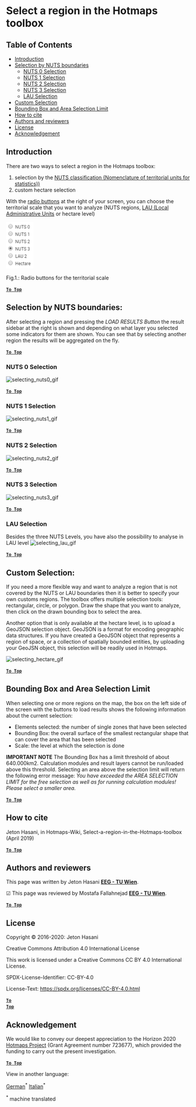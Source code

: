 <h1>Select a region in the Hotmaps toolbox</h1>

## Table of Contents
* [Introduction](#introduction)
* [Selection by NUTS boundaries](#selection-by-nuts-boundaries)
  * [NUTS 0 Selection](#selection-by-nuts-boundaries_nuts-0-selection)
  * [NUTS 1 Selection](#selection-by-nuts-boundaries_nuts-1-selection)
  * [NUTS 2 Selection](#selection-by-nuts-boundaries_nuts-2-selection)
  * [NUTS 3 Selection](#selection-by-nuts-boundaries_nuts-3-selection)
  * [LAU Selection](#selection-by-nuts-boundaries_lau-selection)
* [Custom Selection](#custom-selection)
* [Bounding Box and Area Selection Limit](#bounding-box-and-area-selection-limit)
* [How to cite](#how-to-cite)
* [Authors and reviewers](#authors-and-reviewers)
* [License](#license)
* [Acknowledgement](#acknowledgement)


## Introduction
There are two ways to select a region in the Hotmaps toolbox:
1. selection by the [NUTS classification (Nomenclature of territorial units for statistics))](https://ec.europa.eu/eurostat/web/nuts/background)
2. custom hectare selection

With the [radio buttons](#fig1) at the right of your screen, you can choose the territorial scale that you want to analyze (NUTS regions, [LAU (Local Administrative Units](https://ec.europa.eu/eurostat/web/nuts/local-administrative-units) or hectare level)

<a name="Fig1">![radio_buttons_png][radio_buttons]</a>

Fig.1.: Radio buttons for the territorial scale


[**`To Top`**](#table-of-contents)

## Selection by NUTS boundaries:
After selecting a region and pressing the _LOAD RESULTS Button_ the result sidebar at the right is shown and depending on what layer you selected some indicators for them are shown. You can see that by selecting another region the results will be aggregated on the fly.


[**`To Top`**](#table-of-contents)

### NUTS 0 Selection
<img src="https://wiki.hotmaps.hevs.ch/images/general_tool_functionalities_and_structure/selecting_nuts0.gif" alt=" selecting_nuts0_gif"/>

[**`To Top`**](#table-of-contents)

### NUTS 1 Selection
<img src="https://wiki.hotmaps.hevs.ch/images/general_tool_functionalities_and_structure/selecting_nuts1.gif" alt=" selecting_nuts1_gif"/>

[**`To Top`**](#table-of-contents)

### NUTS 2 Selection
<img src="https://wiki.hotmaps.hevs.ch/images/general_tool_functionalities_and_structure/selecting_nuts2.gif" alt=" selecting_nuts2_gif"/>

[**`To Top`**](#table-of-contents)

### NUTS 3 Selection
<img src="https://wiki.hotmaps.hevs.ch/images/general_tool_functionalities_and_structure/selecting_nuts3.gif" alt=" selecting_nuts3_gif"/>

[**`To Top`**](#table-of-contents)

### LAU Selection
Besides the three NUTS Levels, you have also the possibility to analyse in LAU level
![ selecting_lau_gif][selecting_lau]

[**`To Top`**](#table-of-contents)

## Custom Selection:

If you need a more flexible way and want to analyze a region that is not covered by the NUTS or LAU boundaries then it is better to specify your own customs regions. The toolbox offers multiple selection tools: rectangular, circle, or polygon. Draw the shape that you want to analyze, then click on the drawn bounding box to select the area.

Another option that is only available at the hectare level, is to upload a GeoJSON selection object. GeoJSON is a format for encoding geographic data structures. If you have created a GeoJSON object that represents a region of space, or a collection of spatially bounded entities, by uploading your GeoJSN object, this selection will be readily used in Hotmaps.

![ selecting_hectare_gif][selecting_hectare]


[**`To Top`**](#table-of-contents)

## Bounding Box and Area Selection Limit

When selecting one or more regions on the map, the box on the left side of the screen with the buttons to load results shows the following information about the current selection:

* Elements selected: the number of single zones that have been selected
* Bounding Box: the overall surface of the smallest rectangular shape that can cover the area that has been selected
* Scale: the level at which the selection is done

**IMPORTANT NOTE**
The Bounding Box has a limit threshold of about 640.000km2. Calculation modules and result layers cannot be run/loaded above this threshold. Selecting an area above the selection limit will return the following error message: *You have exceeded the AREA SELECTION LIMIT for the free selection as well as for running calculation modules! Please select a smaller area.*

[**`To Top`**](#table-of-contents)

## How to cite

Jeton Hasani, in Hotmaps-Wiki, Select-a-region-in-the-Hotmaps-toolbox (April 2019)


[**`To Top`**](#table-of-contents)

## Authors and reviewers

This page was written by Jeton Hasani **[EEG - TU Wien](https://eeg.tuwien.ac.at/)**.

&#9745; This page was reviewed by Mostafa Fallahnejad **[EEG - TU Wien](https://eeg.tuwien.ac.at/)**.


[**`To Top`**](#table-of-contents)

## License

Copyright © 2016-2020: Jeton Hasani

Creative Commons Attribution 4.0 International License

This work is licensed under a Creative Commons CC BY 4.0 International License.

SPDX-License-Identifier: CC-BY-4.0

License-Text: https://spdx.org/licenses/CC-BY-4.0.html


<code><ins>**[To Top](#hotmaps-toolbox)**</ins></code>

## Acknowledgement
We would like to convey our deepest appreciation to the Horizon 2020 [Hotmaps Project](https://www.hotmaps-project.eu) (Grant Agreement number 723677), which provided the funding to carry out the present investigation.

[**`To Top`**](#table-of-contents)


[//]: # (Here are all the files to the links)


[radio_buttons]: ../images/general_tool_functionalities_and_structure/radio_buttons.png

[selecting_nuts0]: ../images/general_tool_functionalities_and_structure/selecting_nuts0.gif

[selecting_nuts1]: ../images/general_tool_functionalities_and_structure/selecting_nuts1.gif

[selecting_nuts2]: ../images/general_tool_functionalities_and_structure/selecting_nuts2.gif

[selecting_nuts3]: ../images/general_tool_functionalities_and_structure/selecting_nuts3.gif

[selecting_lau]: ../images/general_tool_functionalities_and_structure/selecting_lau.gif

[selecting_hectare]: ../images/general_tool_functionalities_and_structure/selecting_hectare.gif











<!--- THIS IS A SUPER UNIQUE IDENTIFIER -->

View in another language:

 [German](../de/Select-a-region-in-the-Hotmaps-toolbox)<sup>\*</sup> [Italian](../it/Select-a-region-in-the-Hotmaps-toolbox)<sup>\*</sup> 

<sup>\*</sup> machine translated
